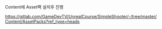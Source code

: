 Content에 Asset팩 설치후 진행

https://gitlab.com/GameDevTV/UnrealCourse/SimpleShooter/-/tree/master/Content/AssetPacks?ref_type=heads